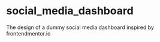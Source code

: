 # social_media_dashboard
The design of a dummy social media dashboard inspired by frontendmentor.io
